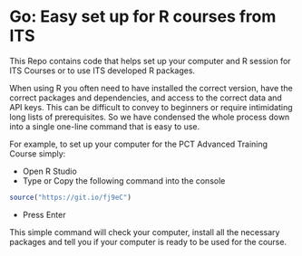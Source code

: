 Go: Easy set up for R courses from ITS
================

This Repo contains code that helps set up your computer and R session
for ITS Courses or to use ITS developed R packages.

When using R you often need to have installed the correct version, have
the correct packages and dependencies, and access to the correct data
and API keys. This can be difficult to convey to beginners or require
intimidating long lists of prerequisites. So we have condensed the whole
process down into a single one-line command that is easy to use.

For example, to set up your computer for the PCT Advanced Training
Course simply:

  - Open R Studio
  - Type or Copy the following command into the console

<!-- end list -->

``` r
source("https://git.io/fj9eC")
```

  - Press Enter

This simple command will check your computer, install all the necessary
packages and tell you if your computer is ready to be used for the
course.
